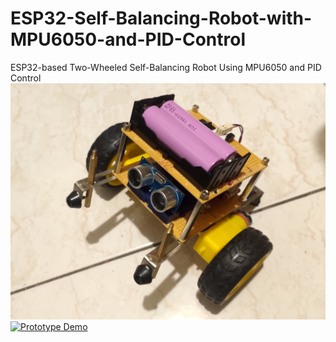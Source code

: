 # ESP32-Self-Balancing-Robot-with-MPU6050-and-PID-Control
ESP32-based Two-Wheeled Self-Balancing Robot Using MPU6050 and PID Control
![pocture](picture/P_20230626_181910.jpg)
[![Prototype Demo](https://img.youtube.com/vi/JZcUXHHIE04/0.jpg)](https://youtu.be/JZcUXHHIE04)
